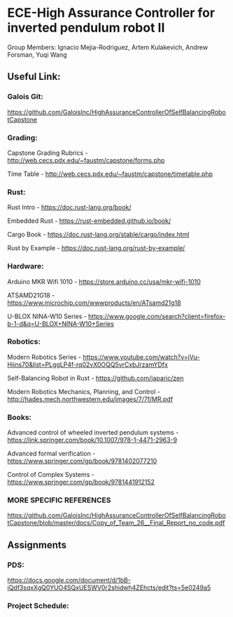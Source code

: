 # ECE-High Assurance Controller for inverted pendulum robot II
Group Members: 	Ignacio Mejia-Rodriguez, Artem Kulakevich, Andrew Forsman, Yuqi Wang

## Useful Link:

### Galois Git: 
https://github.com/GaloisInc/HighAssuranceControllerOfSelfBalancingRobotCapstone

### Grading:
Capstone Grading Rubrics - http://web.cecs.pdx.edu/~faustm/capstone/forms.php

Time Table - http://web.cecs.pdx.edu/~faustm/capstone/timetable.php

### Rust:
Rust Intro - https://doc.rust-lang.org/book/

Embedded Rust - https://rust-embedded.github.io/book/

Cargo Book - https://doc.rust-lang.org/stable/cargo/index.html

Rust by Example - https://doc.rust-lang.org/rust-by-example/

### Hardware:
Arduino MKR Wifi 1010 - https://store.arduino.cc/usa/mkr-wifi-1010

ATSAMD21G18 - https://www.microchip.com/wwwproducts/en/ATsamd21g18

U-BLOX NINA-W10 Series - https://www.google.com/search?client=firefox-b-1-d&q=U-BLOX+NINA-W10+Series

### Robotics:
Modern Robotics Series - https://www.youtube.com/watch?v=jVu-Hijns70&list=PLggLP4f-rq02vX0OQQ5vrCxbJrzamYDfx

Self-Balancing Robot in Rust - https://github.com/japaric/zen

Modern Robotics Mechanics, Planning, and Control - http://hades.mech.northwestern.edu/images/7/7f/MR.pdf

### Books:
Advanced control of wheeled inverted pendulum systems - https://link.springer.com/book/10.1007/978-1-4471-2963-9

Advanced formal verification - https://www.springer.com/gp/book/9781402077210

Control of Complex Systems - https://www.springer.com/gp/book/9781441912152

### MORE SPECIFIC REFERENCES

https://github.com/GaloisInc/HighAssuranceControllerOfSelfBalancingRobotCapstone/blob/master/docs/Copy_of_Team_26__Final_Report_no_code.pdf

## Assignments

### PDS:
https://docs.google.com/document/d/1bB-iQdf3sqxXgQ0YUO4SQxUESWV0r2shidwh4ZEhcts/edit?ts=5e0249a5

### Project Schedule:
